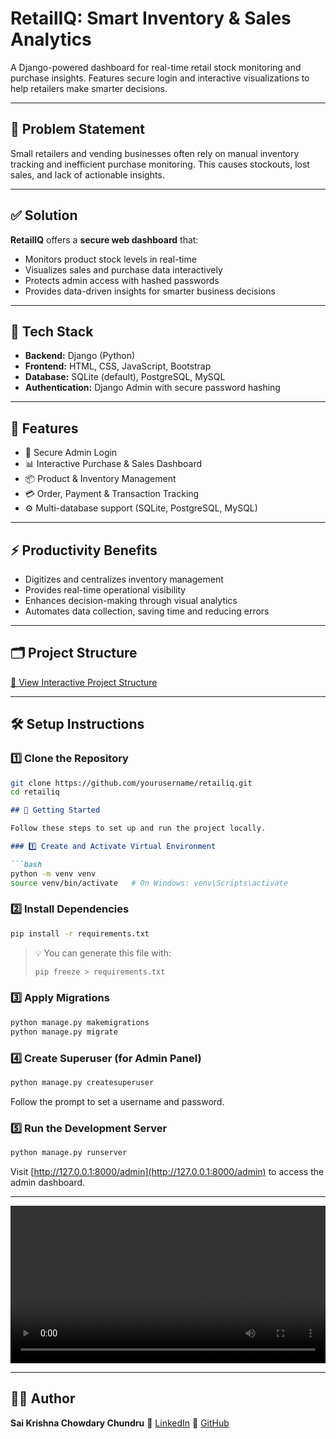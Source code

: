 # RetailIQ: Smart Inventory & Sales Analytics

A Django-powered dashboard for real-time retail stock monitoring and purchase insights. Features secure login and interactive visualizations to help retailers make smarter decisions.

---

## 📌 Problem Statement

Small retailers and vending businesses often rely on manual inventory tracking and inefficient purchase monitoring. This causes stockouts, lost sales, and lack of actionable insights.

---

## ✅ Solution

**RetailIQ** offers a **secure web dashboard** that:

- Monitors product stock levels in real-time  
- Visualizes sales and purchase data interactively  
- Protects admin access with hashed passwords  
- Provides data-driven insights for smarter business decisions  

---

## 🧰 Tech Stack

- **Backend:** Django (Python)  
- **Frontend:** HTML, CSS, JavaScript, Bootstrap  
- **Database:** SQLite (default), PostgreSQL, MySQL  
- **Authentication:** Django Admin with secure password hashing  

---

## 🚀 Features

- 🔐 Secure Admin Login  
- 📊 Interactive Purchase & Sales Dashboard  
- 📦 Product & Inventory Management  
- 💳 Order, Payment & Transaction Tracking  
- ⚙️ Multi-database support (SQLite, PostgreSQL, MySQL)  

---

## ⚡ Productivity Benefits

- Digitizes and centralizes inventory management  
- Provides real-time operational visibility  
- Enhances decision-making through visual analytics  
- Automates data collection, saving time and reducing errors  

---

## 🗂️ Project Structure
[📁 View Interactive Project Structure](https://tree.nathanfriend.com/?s=(%27opFs!(%27fancy!true~fullPath!false~trailingSlash!true~rootDot!true)~source!(%27source!%27%23K%F0%9F%97%82%EF%B8%8F%20PN%20StructureBB%60%60%60plaintextBpN-root%2FBHmanage9*7%24%3D%20scriptBHdb.sqlite3******KSQLitTdzTfileBHdzeApp%3C*7Main%20%24applicaFBXB5admin97Admin%20sitT%3Aapps9YAJconfigB5machine_state.py**YLogic%20for%20machinTstatT%3DB5models9KDzTmodelsB5tests97App-specific%20testsB5urls9YAJURLsB5utils97Utility%20funcFsB5views97View%20logicB5migraFs%3C7DzT%25X850001_initial%2B2_orderdetails_deleted_at%2B3ZZstock%2B4_deleteZ_alterZstock_opFs.py8%22OY%3B%25Ees%20for%20thTappBHpNdze%3CK%24pN%20%26BXB5asgi9YA%2CB5%26.py****7PN-widT%26B5urls9YPN-level%20URL%20%3Awsgi9YW%2C8EesB%27)~version!%271%27)*%20%20%205%22H6%E2%94%80%E2%94%80Y%20K8B%229.py*****B%5CnEO**K%3BPython%20filFtionH%E2%94%9C6JpplicaF%20K%23%20NrojectO%E2%94%946__pycache__%2F**Te%20X5__init__.pyY%207Z_productzatabas%22%E2%94%82*%24Django%20%25migraF%20files8%26settings%2B.py85000%2CSGI%20aJsetup%3AconfiguraFB5%3BCompiled%20%3C%2F****%3Dmanagement%01%3D%3C%3B%3A%2C%2B%26%25%24%22zZYXTONKJHFEB98765*)


---

## 🛠️ Setup Instructions

### 1️⃣ Clone the Repository

```bash
git clone https://github.com/yourusername/retailiq.git
cd retailiq
```

````markdown
## 🚀 Getting Started

Follow these steps to set up and run the project locally.

### 1️⃣ Create and Activate Virtual Environment

```bash
python -m venv venv
source venv/bin/activate   # On Windows: venv\Scripts\activate
````

### 2️⃣ Install Dependencies

```bash
pip install -r requirements.txt
```

> 💡 You can generate this file with:
>
> ```bash
> pip freeze > requirements.txt
> ```

### 3️⃣ Apply Migrations

```bash
python manage.py makemigrations
python manage.py migrate
```

### 4️⃣ Create Superuser (for Admin Panel)

```bash
python manage.py createsuperuser
```

Follow the prompt to set a username and password.

### 5️⃣ Run the Development Server

```bash
python manage.py runserver
```

Visit [http://127.0.0.1:8000/admin](http://127.0.0.1:8000/admin) to access the admin dashboard.

---

<video width="100%" height="auto" controls>
  <source src="demo.mp4" type="video/mp4">
  Your browser does not support the video tag.
</video>

---

## 👨‍💻 Author

**Sai Krishna Chowdary Chundru**
🔗 [LinkedIn](https://www.linkedin.com/in/sai-krishna-chowdary-chundru)
🐙 [GitHub](https://github.com/sAI-2025)




